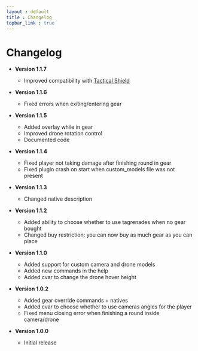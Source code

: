 ```yaml
---
layout : default
title : Changelog
topbar_link : true
---
```


# Changelog


* **Version 1.1.7**
  * Improved compatibility with [Tactical Shield](https://keplyx.github.io/TacticalShield/index.html)

* **Version 1.1.6**
  * Fixed errors when exiting/entering gear

* **Version 1.1.5**
  * Added overlay while in gear
  * Improved drone rotation control
  * Documented code

* **Version 1.1.4**
  * Fixed player not taking damage after finishing round in gear
  * Fixed plugin crash on start when custom_models file was not present

* **Version 1.1.3**
  * Changed native description

* **Version 1.1.2**
  * Added ability to choose whether to use tagrenades when no gear bought
  * Changed buy restriction: you can now buy as much gear as you can place

* **Version 1.1.0**
  * Added support for custom camera and drone models
  * Added new commands in the help
  * Added cvar to change the drone hover height


* **Version 1.0.2**
  * Added gear override commands + natives
  * Added cvar to choose whether to use cameras angles for the player
  * Fixed menu closing error when finishing a round inside camera/drone

* **Version 1.0.0**
  * Initial release
